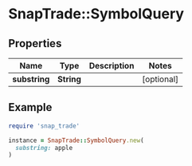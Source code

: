 # SnapTrade::SymbolQuery

## Properties

| Name | Type | Description | Notes |
| ---- | ---- | ----------- | ----- |
| **substring** | **String** |  | [optional] |

## Example

```ruby
require 'snap_trade'

instance = SnapTrade::SymbolQuery.new(
  substring: apple
)
```

